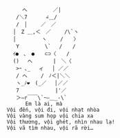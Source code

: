               へ　　　　　／| 
            /＼7　　　 ∠＿/ 
            /　│　　 ／　／ 
           │　Z ＿,＜　／　　 /\`ヽ 
           │　　　　　ヽ　　 /　　〉 
            Y　　　　　\`　 /　　/ 
           ｲ●　､　●　　⊂⊃〈　　/ 
           ()　 へ　　　　|　＼〈 
            >ｰ ､_　 ィ　 │ ／／ 
            / へ　　 /　ﾉ＜|＼＼ 
            ヽ_ﾉ❤️　(_／　 │／／ 
            7　　　　　　　|'／ 
            ＞―r￣￣\`ｰ―＿_-\`
               Em là ai, mà
         Vội đến, vội đi, vội nhạt nhòa
         Vội vàng sum họp vội chia xa
         Vội thương, vội ghét, nhìn nhau lạ!
         Vội vã tìm nhau, vội rã rời…
